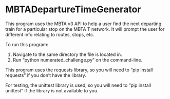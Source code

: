 # MBTADepartureTimeGenerator


This program uses the MBTA v3 API to help a user find the next departing train for a particular stop on the MBTA T network. It will prompt the user for different info relating to routes, stops, etc. 


To run this program:
 
1. Navigate to the same directory the file is located in. 
2. Run “python numerated_challenge.py” on the command-line. 


This program uses the requests library, so you will need to “pip install requests” if you don’t have the library. 

For testing, the unittest library is used, so you will need to “pip install unittest” if the library is not available to you.
